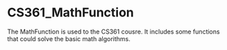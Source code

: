 # CS361_MathFunction

The MathFunction is used to the CS361 cousre. It includes some functions that could solve the basic math algorithms.
